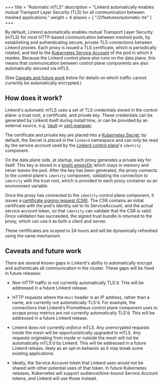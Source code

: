 +++
title = "Automatic mTLS"
description = "Linkerd automatically enables mutual Transport Layer Security (TLS) for all communication between meshed applications."
weight = 4
aliases = [
  "/2/features/automatic-tls"
]
+++

By default, Linkerd automatically enables mutual Transport Layer Security
(mTLS) for most HTTP-based communication between meshed pods, by establishing
and authenticating secure, private TLS connections between Linkerd proxies.
Each proxy is issued a TLS certificate, which is periodically rotated, and tied
to the [Kubernetes Service
Account](https://kubernetes.io/docs/tasks/configure-pod-container/configure-service-account/)
of the pod in which it resides. Because the Linkerd control plane also runs on
the data plane, this means that communication between control plane components
are also automatically secured via mTLS.

(See [Caveats and future work](#caveats-and-future-work) below for details on
which traffic cannot currently be automatically encrypted.)

## How does it work?
Linkerd's automatic mTLS uses a set of TLS credentials stored in the
control plane: a trust root, a certificate, and private key. These credentials
can be generated by Linkerd itself during install time, or can be provided by
an external source, e.g. [Vault](https://vaultproject.io) or
[cert-manager](https://github.com/jetstack/cert-manager).

The certificate and private key are placed into a [Kubernetes
Secret](https://kubernetes.io/docs/concepts/configuration/secret/); by default,
the Secret is placed in the `linkerd` namespace and can only be read by the
service account used by the [Linkerd control
plane](/2/reference/architecture/)'s `identity` component.

On the data plane side, at startup, each proxy generates a private key for
itself. This key is stored in a [tmpfs
emptyDir](https://kubernetes.io/docs/concepts/storage/volumes/#emptydir) which
stays in memory and never leaves the pod. After the key has been generated, the
proxy connects to the control plane's `identity` component, validating the
connection to `identity` with the trust root, which is provided to each proxy
container as an environment variable.

Once the proxy has connected to the `identity` control plane component, it
issues a [certificate signing request
(CSR)](https://en.wikipedia.org/wiki/Certificate_signing_request). The CSR
contains an initial certificate with the pod's identity set to its
ServiceAccount, and the actual service account token, so that `identity` can
validate that the CSR is valid. Once validation has succeeded, the signed trust
bundle is returned to the proxy, which can use it as both a client and server.

These certificates are scoped to 24 hours and will be dynamically refreshed
using the same mechanism.

## Caveats and future work

There are several known gaps in Linkerd's ability to automatically encrypt and
authenticate all communication in the cluster. These gaps will be fixed in
future releases:

* Non-HTTP traffic is not currently automatically TLS'd. This will be
  addressed in a future Linkerd release.

* HTTP requests where the `Host` header is an IP address, rather than a name,
  are currently not automatically TLS'd. For example, the connections that
  Linkerd's Prometheus control plane component uses to scrape proxy metrics are
  not currently automatically TLS'd. This will be addressed in a future Linkerd
  release.

* Linkerd does not currently *enforce* mTLS. Any unencrypted requests inside
  the mesh will be opportunistically upgraded to mTLS. Any requests originating
  from inside or outside the mesh will not be automatically mTLS'd by Linkerd.
  This will be addressed in a future Linkerd release, likely as an opt-in
  behavior as it may break some existing applications.

* Ideally, the Service Account token that Linkerd uses would not be shared with
  other potential uses of that token. In future Kubernetes releases, Kubernetes
  will support audience/time-bound Service Account tokens, and Linkerd will use
  those instead.
